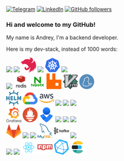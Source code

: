 [![Telegram][tg-img]][tg-url]
[![LinkedIn][linkedin-img]][linkedin-url]
[![GitHub followers][gh-img]][gh-url]

### Hi and welcome to my GitHub!

My name is Andrey, I'm a backend developer.

Here is my dev-stack, instead of 1000 words:

<div>
  <img height="40" src="./logos/typescript.png">
  <img width="40" src="./logos/nodejs.png">
  <img width="40" src="./logos/nestjs.png">
  <img width="40" src="./logos/docker.png">
  <img width="40" src="./logos/k8s.png">
  <img width="40" src="./logos/vscode.png">
</div>
<div>
  <img width="40" src="./logos/postgresql.png">
  <img width="40" src="./logos/redis.png">
  <img width="40" src="./logos/nginx.png">
  <img width="40" src="./logos/rabbitmq.png">
  <img width="40" src="./logos/vim.png">
  <img width="40" src="./logos/yarn.png">
</div>
<div>
  <img width="40" src="./logos/helm.png">
  <img width="40" src="./logos/gcp.svg">
  <img width="40" src="./logos/aws.svg">
  <img width="40" src="./logos/linux.png">
  <img width="40" src="./logos/bash.png">
  <img height="40" src="./logos/go.svg">
</div>
<div>
  <img width="40" src="./logos/grafana.png">
  <img width="40" src="./logos/prometheus.png">
  <img width="40" src="./logos/opsgenie.svg">
  <img width="40" src="./logos/k6.png">
  <img width="40" src="./logos/eslint.png">
  <img width="40" src="./logos/prettier.png">
</div>
<div>
  <img width="40" src="./logos/gitlab.svg">
  <img width="40" src="./logos/github.png">
  <img width="40" src="./logos/mongodb.png">
  <img width="40" src="./logos/mysql.png">
  <img width="40" src="./logos/kafka.svg">
  <img width="40" src="./logos/github_actions.png">
</div>
<div>
  <img height="40" src="./logos/javascript.png">
  <img width="40" src="./logos/graphql.png">
  <img width="40" src="./logos/react.png">
  <img width="40" src="./logos/npm.png">
  <img width="40" src="./logos/influxdb.png">
  <img width="40" src="./logos/elasticsearch.png">
</div>
<br />

[gh-img]: https://img.shields.io/github/followers/andr-ll?label=follow&style=social
[gh-url]: https://github.com/andr-ll
[tg-img]: https://img.shields.io/badge/%20-%20-%20?logo=telegram&label=telegram&style=social
[tg-url]: https://t.me/andr_ll
[linkedin-img]: https://custom-icon-badges.demolab.com/badge/LinkedIn-0A66C2?logo=linkedin-white&logoColor=fff
[linkedin-url]: https://www.linkedin.com/in/andr-ll/
